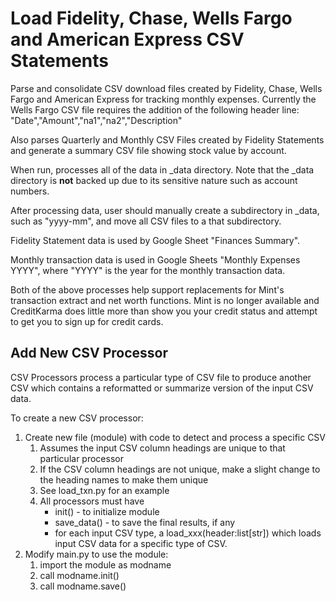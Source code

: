 # Load Fidelity, Chase, Wells Fargo and American Express CSV Statements

Parse and consolidate CSV download files created by Fidelity, Chase, Wells Fargo and
American Express for tracking monthly expenses. Currently the Wells Fargo CSV file requires 
the addition of the following header line:  "Date","Amount","na1","na2","Description"

Also parses Quarterly and Monthly CSV Files created by Fidelity Statements and generate a
summary CSV file showing stock value by account.

When run, processes all of the data in _data directory. Note that the _data directory
is **not** backed up due to its sensitive nature such as account numbers.

After processing data, user should manually create a subdirectory in _data, such as "yyyy-mm", and move all CSV files to a that subdirectory.

Fidelity Statement data is used by Google Sheet "Finances Summary".

Monthly transaction data is used in Google Sheets "Monthly Expenses YYYY", 
where "YYYY" is the year for the monthly transaction data.

Both of the above processes help support replacements for Mint's transaction extract and
net worth functions. Mint is no longer available and CreditKarma does little more than show you 
your credit status and attempt to get you to sign up for credit cards.

## Add New CSV Processor

CSV Processors process a particular type of CSV file to produce another CSV which 
contains a reformatted or summarize version of the input CSV data.

To create a new CSV processor:
1. Create new file (module) with code to detect and process a specific CSV
   1. Assumes the input CSV column  headings are unique to that particular processor
   2. If the CSV column headings are not unique, make a slight change to the heading names to make them unique
   3. See load_txn.py for an example
   4. All processors must have
        - init() - to initialize module
        - save_data() - to save the final results, if any
        - for each input CSV type, a load_xxx(header:list[str]) which loads input CSV data for a specific type of CSV.
2. Modify main.py to use the module:
    1. import the module as modname
    2. call modname.init()
    3. call modname.save()